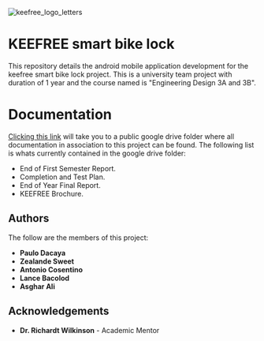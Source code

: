 ![keefree_logo_letters](https://user-images.githubusercontent.com/29850088/41200452-114de14e-6ce8-11e8-89cb-20ca6ace8915.png)
# KEEFREE smart bike lock
This repository details the android mobile application development for the keefree smart bike lock project. This is a university team project with duration of 1 year and the course named is "Engineering Design 3A and 3B".

# Documentation
[Clicking this link](https://drive.google.com/drive/folders/1JHVycoRSVm_Yv2PicdAe7AhItHKPcwzJ?usp=sharing) will take you to a public google drive folder where all documentation in association to this project can be found. The following list is whats currently contained in the google drive folder:
* End of First Semester Report.
* Completion and Test Plan.
* End of Year Final Report.
* KEEFREE Brochure.

## Authors
The follow are the members of this project:
* __Paulo Dacaya__
* __Zealande Sweet__
* __Antonio Cosentino__
* __Lance Bacolod__
* __Asghar Ali__

## Acknowledgements
* __Dr. Richardt Wilkinson__ - Academic Mentor